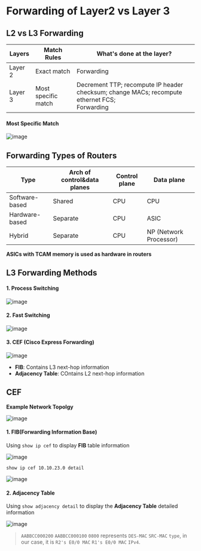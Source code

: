 # Forwarding of Layer2 vs Layer 3

## L2 vs L3 Forwarding
 Layers | Match Rules         | What's done at the layer? |
--------|---------------------|---------------------------|
Layer 2 | Exact match         | Forwarding                |
Layer 3 | Most specific match | Decrement TTP; recompute IP header checksum; change MACs; recompute ethernet FCS; </br> Forwarding | 

#### Most Specific Match
![image](https://github.com/user-attachments/assets/012ee54b-dc89-4bd3-934b-618bd1da5fe1)


## Forwarding Types of Routers
Type           | Arch of control&data planes | Control plane | Data plane |
---------------|-----------------------------|---------------|------------|
Software-based | Shared                      | CPU           | CPU        |
Hardware-based | Separate                    | CPU           | ASIC       |
Hybrid         | Separate                    | CPU           | NP (Network Processor) |

**ASICs with TCAM memory is used as hardware in routers**

## L3 Forwarding Methods

#### 1. Process Switching

![image](https://github.com/user-attachments/assets/c96b6d4b-2adc-44ac-8bd9-e803c8e11598)

#### 2. Fast Switching

![image](https://github.com/user-attachments/assets/3239bf67-f40f-4582-87a2-e576b8fd1cfd)

#### 3. CEF (Cisco Express Forwarding)

![image](https://github.com/user-attachments/assets/a9a3aba1-3f99-41ca-8b83-a9a3a82454ee)

  - **FIB**: Contains L3 next-hop information
  - **Adjacency Table**: COntains L2 next-hop information


## CEF
**Example Network Topolgy**

![image](https://github.com/user-attachments/assets/d1095427-14a5-4378-8da6-1dc11f26f36c)

#### 1. FIB(Forwarding Information Base)
Using `show ip cef` to display **FIB** table information

![image](https://github.com/user-attachments/assets/b725ac1d-b3fb-4677-8fdc-898f9f71253a)

`show ip cef 10.10.23.0 detail`

![image](https://github.com/user-attachments/assets/adf1ab15-4697-4670-b424-f0f296640171)

#### 2. Adjacency Table
Using `show adjacency detail` to display the **Adjacency Table** detailed information

![image](https://github.com/user-attachments/assets/9971d610-5632-4a43-9ebe-1aaf5d066719)

> `AABBCC000200` `AABBCC000100` `0800` represents `DES-MAC` `SRC-MAC` `type`, in our case, it is `R2's E0/0 MAC` `R1's E0/0 MAC` `IPv4`.
